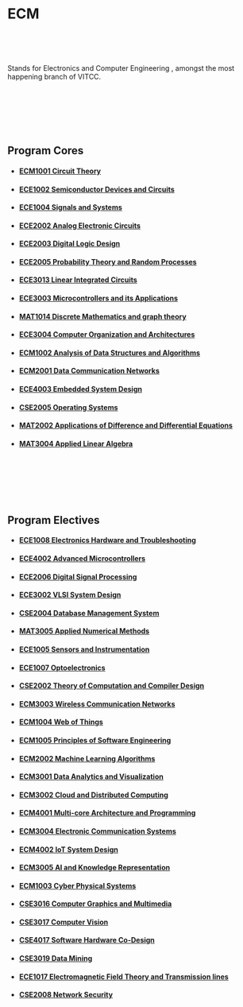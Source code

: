 # ECM 
<br /><br /><br />
<!-- add better intro-->
Stands for Electronics and Computer Engineering , amongst the most happening branch of VITCC.


<br /><br /><br /><br /><br />
## Program Cores
<!-- add list of courses -->
   * #### [ECM1001 Circuit Theory]()
   * #### [ECE1002 Semiconductor Devices and Circuits]()
   * #### [ECE1004 Signals and Systems]()
   * #### [ECE2002 Analog Electronic Circuits]()
   * #### [ECE2003 Digital Logic Design]()
   * #### [ECE2005 Probability Theory and Random Processes]()
   * #### [ECE3013 Linear Integrated Circuits]()
   * #### [ECE3003 Microcontrollers and its Applications]()
   * #### [MAT1014 Discrete Mathematics and graph theory]()
   * #### [ECE3004 Computer Organization and Architectures]()
   * #### [ECM1002 Analysis of Data Structures and Algorithms]()
   * #### [ECM2001 Data Communication Networks]()
   * #### [ECE4003 Embedded System Design]()
   * #### [CSE2005 Operating Systems]()
   * #### [MAT2002 Applications of Difference and Differential Equations]()
   * #### [MAT3004 Applied Linear Algebra]()
   
  
  
<br /><br /><br /><br /><br />
## Program Electives 
<!-- add list of electives-->
   * #### [ECE1008 Electronics Hardware and Troubleshooting]()
   * #### [ECE4002 Advanced Microcontrollers]()
   * #### [ECE2006 Digital Signal Processing]()
   * #### [ECE3002 VLSI System Design]()
   * #### [CSE2004 Database Management System]()
   * #### [MAT3005 Applied Numerical Methods]()
   * #### [ECE1005 Sensors and Instrumentation]()
   * #### [ECE1007 Optoelectronics]()
   * #### [CSE2002 Theory of Computation and Compiler Design]()
   * #### [ECM3003 Wireless Communication Networks]()
   * #### [ECM1004 Web of Things]()
   * #### [ECM1005 Principles of Software Engineering]()
   * #### [ECM2002 Machine Learning Algorithms]()
   * #### [ECM3001 Data Analytics and Visualization]()
   * #### [ECM3002 Cloud and Distributed Computing]()
   * #### [ECM4001 Multi-core Architecture and Programming]()
   * #### [ECM3004 Electronic Communication Systems]()
   * #### [ECM4002 IoT System Design]()
   * #### [ECM3005 AI and Knowledge Representation]()
   * #### [ECM1003 Cyber Physical Systems]()
   * #### [CSE3016 Computer Graphics and Multimedia]()
   * #### [CSE3017 Computer Vision]()
   * #### [CSE4017 Software Hardware Co-Design]()
   * #### [CSE3019 Data Mining]()
   * #### [ECE1017 Electromagnetic Field Theory and Transmission lines]()
   * #### [CSE2008 Network Security]()
   
   
